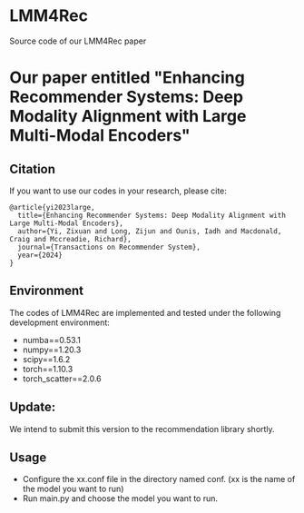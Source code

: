 # LMM4Rec
Source code of our LMM4Rec paper

# Our paper entitled "Enhancing Recommender Systems: Deep Modality Alignment with Large Multi-Modal Encoders"

## Citation
If you want to use our codes in your research, please cite:
```
@article{yi2023large,
  title={Enhancing Recommender Systems: Deep Modality Alignment with Large Multi-Modal Encoders},
  author={Yi, Zixuan and Long, Zijun and Ounis, Iadh and Macdonald, Craig and Mccreadie, Richard},
  journal={Transactions on Recommender System},
  year={2024}
}

```

## Environment
The codes of LMM4Rec are implemented and tested under the following development environment:
* numba==0.53.1
* numpy==1.20.3
* scipy==1.6.2
* torch==1.10.3
* torch_scatter==2.0.6

## Update:
We intend to submit this version to the recommendation library shortly.


## Usage
* Configure the xx.conf file in the directory named conf. (xx is the name of the model you want to run)</li>
* Run main.py and choose the model you want to run.</li>

